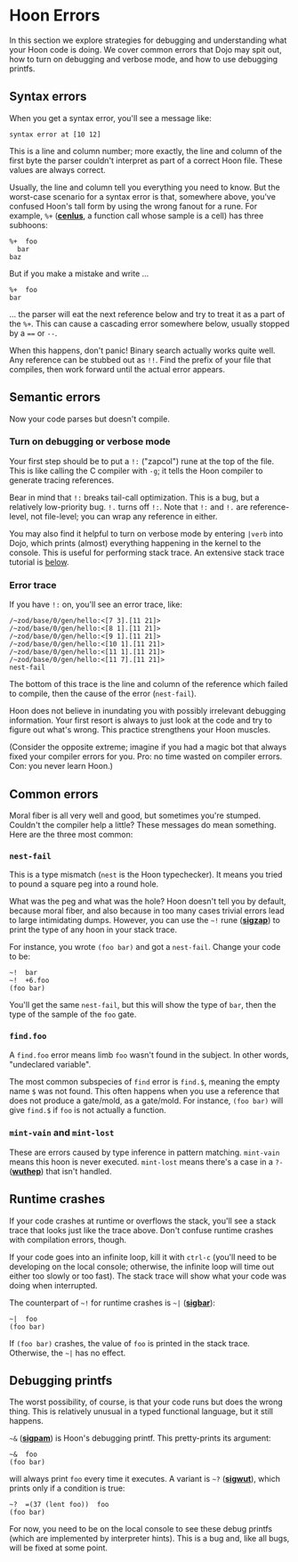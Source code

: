 # Hoon Errors

In this section we explore strategies for debugging and understanding what your Hoon code is doing. We cover common errors that Dojo may spit out, how to turn on debugging and verbose mode, and how to use debugging printfs.

## Syntax errors

When you get a syntax error, you'll see a message like:

```
syntax error at [10 12]
```

This is a line and column number; more exactly, the line and column of the first byte the parser couldn't interpret as part of a correct Hoon file. These values are always correct.

Usually, the line and column tell you everything you need to know. But the worst-case scenario for a syntax error is that, somewhere above, you've confused Hoon's tall form by using the wrong fanout for a rune. For example, `%+` ([**cenlus**](rune/cen#-cenlus), a function call whose sample is a cell) has three subhoons:

```hoon
%+  foo
  bar
baz
```

But if you make a mistake and write ...

```hoon
%+  foo
bar
```

... the parser will eat the next reference below and try to treat it as a part of the `%+`. This can cause a cascading error somewhere below, usually stopped by a `==` or `--`.

When this happens, don't panic! Binary search actually works quite well. Any reference can be stubbed out as `!!`. Find the prefix of your file that compiles, then work forward until the actual error appears.

## Semantic errors

Now your code parses but doesn't compile.

### Turn on debugging or verbose mode

Your first step should be to put a `!:` ("zapcol") rune at the top of the file. This is like calling the C compiler with `-g`; it tells the Hoon compiler to generate tracing references.

Bear in mind that `!:` breaks tail-call optimization. This is a bug, but a relatively low-priority bug. `!.` turns off `!:`. Note that `!:` and `!.` are reference-level, not file-level; you can wrap any reference in either.

You may also find it helpful to turn on verbose mode by entering `|verb` into Dojo, which prints (almost) everything happening in the kernel to the console. This is useful for performing stack trace. An extensive stack trace tutorial is [below](#stack-trace-tutorial).

### Error trace

If you have `!:` on, you'll see an error trace, like:

```
/~zod/base/0/gen/hello:<[7 3].[11 21]>
/~zod/base/0/gen/hello:<[8 1].[11 21]>
/~zod/base/0/gen/hello:<[9 1].[11 21]>
/~zod/base/0/gen/hello:<[10 1].[11 21]>
/~zod/base/0/gen/hello:<[11 1].[11 21]>
/~zod/base/0/gen/hello:<[11 7].[11 21]>
nest-fail
```

The bottom of this trace is the line and column of the reference which failed to compile, then the cause of the error (`nest-fail`).

Hoon does not believe in inundating you with possibly irrelevant debugging information. Your first resort is always to just look at the code and try to figure out what's wrong. This practice strengthens your Hoon muscles.

(Consider the opposite extreme; imagine if you had a magic bot that always fixed your compiler errors for you. Pro: no time wasted on compiler errors. Con: you never learn Hoon.)

## Common errors

Moral fiber is all very well and good, but sometimes you're stumped. Couldn't the compiler help a little? These messages do mean something. Here are the three most common:

### `nest-fail`

This is a type mismatch (`nest` is the Hoon typechecker). It means you tried to pound a square peg into a round hole.

What was the peg and what was the hole? Hoon doesn't tell you by default, because moral fiber, and also because in too many cases trivial errors lead to large intimidating dumps. However, you can use the `~!` rune ([**sigzap**](rune/sig#-sigzap)) to print the type of any hoon in your stack trace.

For instance, you wrote `(foo bar)` and got a `nest-fail`. Change your code to be:

```hoon
~!  bar
~!  +6.foo
(foo bar)
```

You'll get the same `nest-fail`, but this will show the type of `bar`, then the type of the sample of the `foo` gate.

### `find.foo`

A `find.foo` error means limb `foo` wasn't found in the subject. In other words, "undeclared variable".

The most common subspecies of `find` error is `find.$`, meaning the empty name `$` was not found. This often happens when you use a reference that does not produce a gate/mold, as a gate/mold. For instance, `(foo bar)` will give `find.$` if `foo` is not actually a function.

### `mint-vain` and `mint-lost`

These are errors caused by type inference in pattern matching. `mint-vain` means this hoon is never executed. `mint-lost` means there's a case in a `?-` ([**wuthep**](rune/wut#--wuthep)) that isn't handled.

## Runtime crashes

If your code crashes at runtime or overflows the stack, you'll see a stack trace that looks just like the trace above. Don't confuse runtime crashes with compilation errors, though.

If your code goes into an infinite loop, kill it with `ctrl-c` (you'll need to be developing on the local console; otherwise, the infinite loop will time out either too slowly or too fast). The stack trace will show what your code was doing when interrupted.

The counterpart of `~!` for runtime crashes is `~|` ([**sigbar**](rune/sig#-sigbar)):

```hoon
~|  foo
(foo bar)
```

If `(foo bar)` crashes, the value of `foo` is printed in the stack trace. Otherwise, the `~|` has no effect.

## Debugging printfs

The worst possibility, of course, is that your code runs but does the wrong thing. This is relatively unusual in a typed functional language, but it still happens.

`~&` ([**sigpam**](rune/sig#-sigpam)) is Hoon's debugging printf. This pretty-prints its argument:

```hoon
~&  foo
(foo bar)
```

will always print `foo` every time it executes. A variant is `~?` ([**sigwut**](rune/sig#-sigwut)), which prints only if a condition is true:

```hoon
~?  =(37 (lent foo))  foo
(foo bar)
```

For now, you need to be on the local console to see these debug printfs (which are implemented by interpreter hints). This is a bug and, like all bugs, will be fixed at some point.
